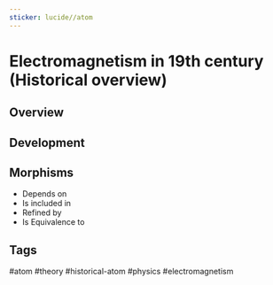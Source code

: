 ```yaml
---
sticker: lucide//atom
---
```

# Electromagnetism in 19th century (Historical overview)
## Overview

## Development

## Morphisms
- Depends on
- Is included in
- Refined by
- Is Equivalence to

## Tags
#atom #theory #historical-atom #physics #electromagnetism 